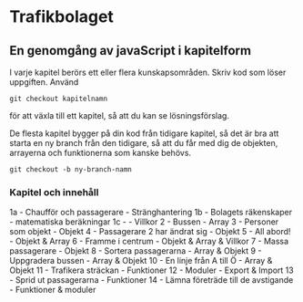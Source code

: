 # Trafikbolaget
## En genomgång av javaScript i kapitelform
I varje kapitel berörs ett eller flera kunskapsområden. Skriv kod som löser uppgiften.
Använd 
```git
git checkout kapitelnamn
```
för att växla till ett kapitel, så att du kan se lösningsförslag.

De flesta kapitel bygger på din kod från tidigare kapitel, så det är bra att starta en ny branch från den tidigare, så att du får med dig de objekten, arrayerna och funktionerna som kanske behövs.
```git
git checkout -b ny-branch-namn
```

### Kapitel och innehåll
1a - Chaufför och passagerare - Stränghantering
1b - Bolagets räkenskaper - matematiska beräkningar
1c - - Villkor
2 - Bussen - Array
3 - Personer som objekt - Objekt
4 - Passagerare 2 har ändrat sig - Objekt
5 - All abord! - Objekt & Array
6 - Framme i centrum - Objekt & Array & Villkor
7 - Massa passagerare - Objekt
8 - Sortera passagerarna - Array & Objekt
9 - Uppgradera bussen - Array & Objekt
10 - En linje från A till Ö - Array & Objekt
11 - Trafikera sträckan - Funktioner
12 - Moduler - Export & Import
13 - Sprid ut passagerarna - Funktioner
14 - Lämna företräde till de avstigande - Funktioner & moduler